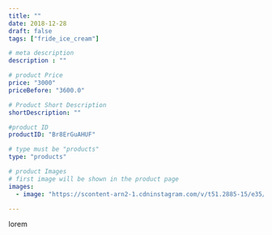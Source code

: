 ```yaml
---
title: ""
date: 2018-12-28
draft: false
tags: ["fride_ice_cream"]

# meta description
description : ""

# product Price
price: "3000"
priceBefore: "3600.0"

# Product Short Description
shortDescription: ""

#product ID
productID: "Br8ErGuAHUF"

# type must be "products"
type: "products"

# product Images
# first image will be shown in the product page
images:
  - image: "https://scontent-arn2-1.cdninstagram.com/v/t51.2885-15/e35/47694957_484342425423064_291747514681117891_n.jpg?se=7&tp=1&_nc_ht=scontent-arn2-1.cdninstagram.com&_nc_cat=104&_nc_ohc=sigDYu_PPIQAX8qbZoA&ccb=7-4&oh=289809243f2f4c28f3fb0748315ba984&oe=608153D7&ig_cache_key=MTk0NDQ0OTY5MzQ1NDk4ODU0OQ%3D%3D.2-ccb7-4"

---
```

lorem
